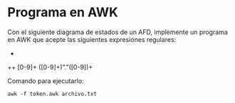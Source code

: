# Programa en AWK
Con el siguiente diagrama de estados de un AFD,
implemente un programa en AWK que acepte las siguientes
expresiones regulares:

+
++
[0-9]+
([0-9]+)”.”([0-9])+

Comando para ejecutarlo:
```
awk -f token.awk archivo.txt
```
